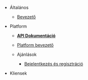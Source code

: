 * Általános

    * [Bevezető](/dev/intro.md "Bevezető - Házizz Dev Docs")

* Platform

    * [**API Dokumentáció**](https://documenter.getpostman.com/view/5139955/S11HueZd?version=latest)
    * [Platform bevezető](/dev/platform.md "Platform - Házizz Dev Docs")
    * Ajánlások

        * [Bejelentkezés és regisztráció](/dev/documentation/loginandregister.md "Bejelentkezés és regisztráció - Házizz Dev Docs")

* Kliensek